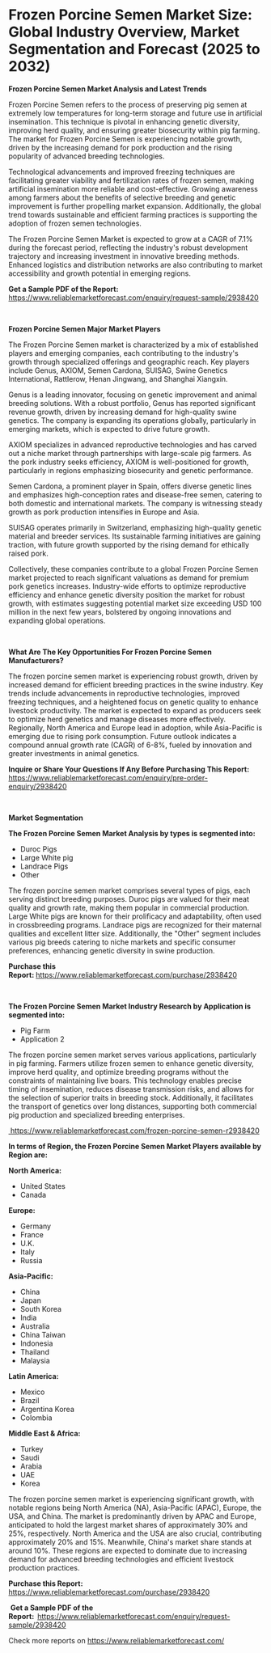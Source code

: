 <p><h1>Frozen Porcine Semen Market Size: Global Industry Overview, Market Segmentation and Forecast (2025 to 2032)</h1></p><p><strong>Frozen Porcine Semen Market Analysis and Latest Trends</strong></p>
<p><p>Frozen Porcine Semen refers to the process of preserving pig semen at extremely low temperatures for long-term storage and future use in artificial insemination. This technique is pivotal in enhancing genetic diversity, improving herd quality, and ensuring greater biosecurity within pig farming. The market for Frozen Porcine Semen is experiencing notable growth, driven by the increasing demand for pork production and the rising popularity of advanced breeding technologies. </p><p>Technological advancements and improved freezing techniques are facilitating greater viability and fertilization rates of frozen semen, making artificial insemination more reliable and cost-effective. Growing awareness among farmers about the benefits of selective breeding and genetic improvement is further propelling market expansion. Additionally, the global trend towards sustainable and efficient farming practices is supporting the adoption of frozen semen technologies. </p><p>The Frozen Porcine Semen Market is expected to grow at a CAGR of 7.1% during the forecast period, reflecting the industry's robust development trajectory and increasing investment in innovative breeding methods. Enhanced logistics and distribution networks are also contributing to market accessibility and growth potential in emerging regions.</p></p>
<p><strong>Get a Sample PDF of the Report:&nbsp;</strong> <a href="https://www.reliablemarketforecast.com/enquiry/request-sample/2938420?utm_campaign=3130&utm_medium=2&utm_source=Github&utm_content=ia&utm_term=15032025&utm_id=frozen-porcine-semen">https://www.reliablemarketforecast.com/enquiry/request-sample/2938420</a></p>
<p>&nbsp;</p>
<p><strong>Frozen Porcine Semen Major Market Players</strong></p>
<p><p>The Frozen Porcine Semen market is characterized by a mix of established players and emerging companies, each contributing to the industry's growth through specialized offerings and geographic reach. Key players include Genus, AXIOM, Semen Cardona, SUISAG, Swine Genetics International, Rattlerow, Henan Jingwang, and Shanghai Xiangxin.</p><p>Genus is a leading innovator, focusing on genetic improvement and animal breeding solutions. With a robust portfolio, Genus has reported significant revenue growth, driven by increasing demand for high-quality swine genetics. The company is expanding its operations globally, particularly in emerging markets, which is expected to drive future growth.</p><p>AXIOM specializes in advanced reproductive technologies and has carved out a niche market through partnerships with large-scale pig farmers. As the pork industry seeks efficiency, AXIOM is well-positioned for growth, particularly in regions emphasizing biosecurity and genetic performance.</p><p>Semen Cardona, a prominent player in Spain, offers diverse genetic lines and emphasizes high-conception rates and disease-free semen, catering to both domestic and international markets. The company is witnessing steady growth as pork production intensifies in Europe and Asia.</p><p>SUISAG operates primarily in Switzerland, emphasizing high-quality genetic material and breeder services. Its sustainable farming initiatives are gaining traction, with future growth supported by the rising demand for ethically raised pork.</p><p>Collectively, these companies contribute to a global Frozen Porcine Semen market projected to reach significant valuations as demand for premium pork genetics increases. Industry-wide efforts to optimize reproductive efficiency and enhance genetic diversity position the market for robust growth, with estimates suggesting potential market size exceeding USD 100 million in the next few years, bolstered by ongoing innovations and expanding global operations.</p></p>
<p>&nbsp;</p>
<p><strong>What Are The Key Opportunities For Frozen Porcine Semen Manufacturers?</strong></p>
<p><p>The frozen porcine semen market is experiencing robust growth, driven by increased demand for efficient breeding practices in the swine industry. Key trends include advancements in reproductive technologies, improved freezing techniques, and a heightened focus on genetic quality to enhance livestock productivity. The market is expected to expand as producers seek to optimize herd genetics and manage diseases more effectively. Regionally, North America and Europe lead in adoption, while Asia-Pacific is emerging due to rising pork consumption. Future outlook indicates a compound annual growth rate (CAGR) of 6-8%, fueled by innovation and greater investments in animal genetics.</p></p>
<p><strong>Inquire or Share Your Questions If Any Before Purchasing This Report:</strong> <a href="https://www.reliablemarketforecast.com/enquiry/pre-order-enquiry/2938420?utm_campaign=3130&utm_medium=2&utm_source=Github&utm_content=ia&utm_term=15032025&utm_id=frozen-porcine-semen">https://www.reliablemarketforecast.com/enquiry/pre-order-enquiry/2938420</a></p>
<p>&nbsp;</p>
<p><strong>Market Segmentation</strong></p>
<p><strong>The Frozen Porcine Semen Market Analysis by types is segmented into:</strong></p>
<p><ul><li>Duroc Pigs</li><li>Large White pig</li><li>Landrace Pigs</li><li>Other</li></ul></p>
<p><p>The frozen porcine semen market comprises several types of pigs, each serving distinct breeding purposes. Duroc pigs are valued for their meat quality and growth rate, making them popular in commercial production. Large White pigs are known for their prolificacy and adaptability, often used in crossbreeding programs. Landrace pigs are recognized for their maternal qualities and excellent litter size. Additionally, the "Other" segment includes various pig breeds catering to niche markets and specific consumer preferences, enhancing genetic diversity in swine production.</p></p>
<p><strong>Purchase this Report:&nbsp;</strong><a href="https://www.reliablemarketforecast.com/purchase/2938420?utm_campaign=3130&utm_medium=2&utm_source=Github&utm_content=ia&utm_term=15032025&utm_id=frozen-porcine-semen">https://www.reliablemarketforecast.com/purchase/2938420</a></p>
<p>&nbsp;</p>
<p><strong>The Frozen Porcine Semen Market Industry Research by Application is segmented into:</strong></p>
<p><ul><li>Pig Farm</li><li>Application 2</li></ul></p>
<p><p>The frozen porcine semen market serves various applications, particularly in pig farming. Farmers utilize frozen semen to enhance genetic diversity, improve herd quality, and optimize breeding programs without the constraints of maintaining live boars. This technology enables precise timing of insemination, reduces disease transmission risks, and allows for the selection of superior traits in breeding stock. Additionally, it facilitates the transport of genetics over long distances, supporting both commercial pig production and specialized breeding enterprises.</p></p>
<p><a href="https://www.reliablemarketforecast.com/frozen-porcine-semen-r2938420?utm_campaign=3130&utm_medium=2&utm_source=Github&utm_content=ia&utm_term=15032025&utm_id=frozen-porcine-semen">&nbsp;https://www.reliablemarketforecast.com/frozen-porcine-semen-r2938420</a></p>
<p><strong>In terms of Region, the Frozen Porcine Semen Market Players available by Region are:</strong></p>
<p>
    <p> <strong> North America: </strong>
        <ul>
            <li>United States</li>
            <li>Canada</li>
        </ul>
        </p> 
    <p> <strong> Europe: </strong>
        <ul>
            <li>Germany</li>
            <li>France</li>
            <li>U.K.</li>
            <li>Italy</li>
            <li>Russia</li>
        </ul>
        </p> 
    <p> <strong> Asia-Pacific: </strong>
        <ul>
            <li>China</li>
            <li>Japan</li>
            <li>South Korea</li>
            <li>India</li>
            <li>Australia</li>
            <li>China Taiwan</li>
            <li>Indonesia</li>
            <li>Thailand</li>
            <li>Malaysia</li>
        </ul>
        </p> 
    <p> <strong> Latin America: </strong>
        <ul>
            <li>Mexico</li>
            <li>Brazil</li>
            <li>Argentina Korea</li>
            <li>Colombia</li>
        </ul>
        </p> 
    <p> <strong> Middle East & Africa: </strong>
        <ul>
            <li>Turkey</li>
            <li>Saudi</li>
            <li>Arabia</li>
            <li>UAE</li>
            <li>Korea</li>
        </ul>
    </p>
    </p>
<p><p>The frozen porcine semen market is experiencing significant growth, with notable regions being North America (NA), Asia-Pacific (APAC), Europe, the USA, and China. The market is predominantly driven by APAC and Europe, anticipated to hold the largest market shares of approximately 30% and 25%, respectively. North America and the USA are also crucial, contributing approximately 20% and 15%. Meanwhile, China's market share stands at around 10%. These regions are expected to dominate due to increasing demand for advanced breeding technologies and efficient livestock production practices.</p></p>
<p><strong>Purchase this Report: </strong><a href="https://www.reliablemarketforecast.com/purchase/2938420?utm_campaign=3130&utm_medium=2&utm_source=Github&utm_content=ia&utm_term=15032025&utm_id=frozen-porcine-semen">https://www.reliablemarketforecast.com/purchase/2938420</a></p>
<p>&nbsp;<strong>Get a Sample PDF of the Report:&nbsp;&nbsp;</strong><a href="https://www.reliablemarketforecast.com/enquiry/request-sample/2938420?utm_campaign=3130&utm_medium=2&utm_source=Github&utm_content=ia&utm_term=15032025&utm_id=frozen-porcine-semen">https://www.reliablemarketforecast.com/enquiry/request-sample/2938420</a></p>
<p><strong></strong></p>
<p>Check more reports on <a href="https://www.reliablemarketforecast.com/?utm_campaign=3130&utm_medium=2&utm_source=Github&utm_content=ia&utm_term=15032025&utm_id=frozen-porcine-semen">https://www.reliablemarketforecast.com/</a></p>